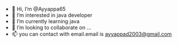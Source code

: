 - 👋 Hi, I’m @Ayyappa65
- 👀 I’m interested in java developer
- 🌱 I’m currently learning java
- 💞️ I’m looking to collaborate on ...
- 📫 you can contact with email.email is ayyappad2003@gmail.com

<!---
Ayyappa65/Ayyappa65 is a ✨ special ✨ repository because its `README.md` (this file) appears on your GitHub profile.
You can click the Preview link to take a look at your changes.
--->
